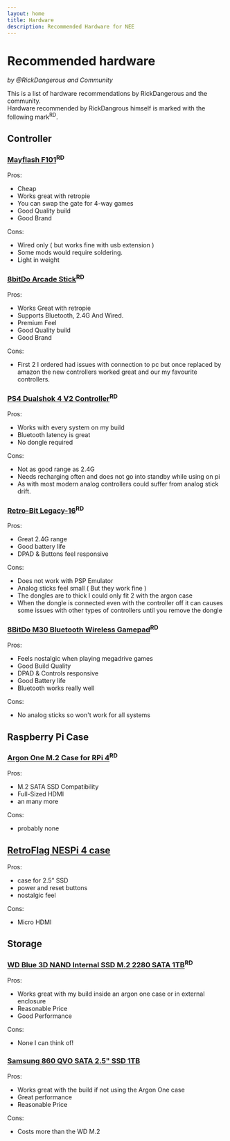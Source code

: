 ```yaml
---
layout: home
title: Hardware
description: Recommended Hardware for NEE
---
```


# Recommended hardware
_by @RickDangerous and Community_

This is a list of hardware recommendations by RickDangerous and the community.  
Hardware recommended by RickDangrous himself is marked with the following mark<sup>RD</sup>.

## Controller

### [Mayflash F101](https://www.mayflash.com/product/showproduct.php?id=32)<sup>RD</sup>

Pros:  
- Cheap
- Works great with retropie
- You can swap the gate for 4-way games
- Good Quality build
- Good Brand

Cons:  
- Wired only ( but works fine with usb extension )
- Some mods would require soldering.
- Light in weight

### [8bitDo Arcade Stick](https://www.8bitdo.com/arcade-stick/)<sup>RD</sup>

Pros:
- Works Great with retropie
- Supports Bluetooth, 2.4G And Wired.
- Premium Feel
- Good Quality build
- Good Brand

Cons:
- First 2 I ordered had issues with connection to pc 
but once replaced by amazon the new controllers worked great and our my favourite
controllers.

### [PS4 Dualshok 4 V2 Controller](https://www.playstation.com/en-us/accessories/dualshock-4-wireless-controller/)<sup>RD</sup>

Pros:
- Works with every system on my build
- Bluetooth latency is great
- No dongle required

Cons:
- Not as good range as 2.4G
- Needs recharging often and does not go into standby while using on pi
- As with most modern analog controllers could suffer from analog stick drift.

### [Retro-Bit Legacy-16](http://retro-bit.com/legacy16)<sup>RD</sup>

Pros:
- Great 2.4G range
- Good battery life 
- DPAD & Buttons feel responsive

Cons:
- Does not work with PSP Emulator
- Analog sticks feel small ( But they work fine )
- The dongles are to thick I could only fit 2 with the argon case
- When the dongle is connected even with the controller off it can causes some issues with other types of controllers until you remove the dongle

### [8BitDo M30 Bluetooth Wireless Gamepad](https://www.8bitdo.com/m30/)<sup>RD</sup>

Pros:
- Feels nostalgic when playing megadrive games
- Good Build Quality
- DPAD & Controls responsive
- Good Battery life
- Bluetooth works really well

Cons:
- No analog sticks so won't work for all systems

## Raspberry Pi Case

### [Argon One M.2 Case for RPi 4](https://www.argon40.com/argon-one-m-2-case-for-raspberry-pi-4.html)<sup>RD</sup>

Pros:
- M.2 SATA SSD Compatibility
- Full-Sized HDMI
- an many more

Cons:
- probably none

## [RetroFlag NESPi 4 case](https://retroflag.com/nespi-4-case.html)

Pros:
- case for 2.5” SSD
- power and reset buttons
- nostalgic feel

Cons:
- Micro HDMI

## Storage

### [WD Blue 3D NAND Internal SSD M.2 2280 SATA 1TB](https://www.westerndigital.com/products/internal-drives/wd-blue-sata-m-2-ssd)<sup>RD</sup>

Pros:
- Works great with my build 
inside an argon one case or in external enclosure
- Reasonable Price
- Good Performance 

Cons:
- None I can think of!

### [Samsung 860 QVO SATA 2.5" SSD 1TB](https://www.samsung.com/us/computing/memory-storage/solid-state-drives/ssd-860-qvo-2-5-sata-iii-1tb-mz-76q1t0b-am/)

Pros:
- Works great with the build if not using the Argon One case
- Great performance
- Reasonable Price

Cons:
- Costs more than the WD M.2
